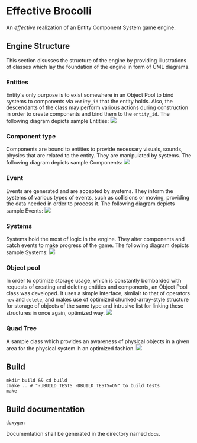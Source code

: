 # Effective Brocolli
An *effective* realization of an Entity Component System game engine.

## Engine Structure
This section disusses the structure of the engine by providing illustrations of classes which lay the foundation of the engine in form of UML diagrams.

### Entities
Entity's only purpose is to exist somewhere in an Object Pool to bind systems to components via `entity_id` that the entity holds. Also, the descendants of the class may perform various actions during construction in order to create components and bind them to the `entity_id`. The following diagram depicts sample Entities:
![](class_entity.png)

### Component type
Components are bound to entities to provide necessary visuals, sounds, physics that are related to the entity. They are manipulated by systems. The following diagram depicts sample Components:
![](class_component.png)

### Event
Events are generated and are accepted by systems. They inform the systems of various types of events, such as collisions or moving, providing the data needed in order to process it. The following diagram depicts sample Events:
![](class_event.png)

### Systems
Systems hold the most of logic in the engine. They alter components and catch events to make progress of the game. The following diagram depicts sample Systems:
![](class_system.png)

### Object pool
In order to optimize storage usage, which is constantly bombarded with requests of creating and deleting entities and components, an Object Pool class was developed. It uses a simple interface, similair to that of operators `new` and `delete`, and makes use of optimized chunked-array-style structure for storage of objects of the same type and intrusive list for linking these structures in once again, optimized way.
![](class_object_pool.png)

### Quad Tree
A sample class which provides an awareness of physical objects in a given area for the physical system ih an optimized fashion.
![](class_quad_tree.png)

## Build
```shell
mkdir build && cd build
cmake .. # "-UBUILD_TESTS -DBUILD_TESTS=ON" to build tests
make
```

## Build documentation
```shell
doxygen
```
Documentation shall be generated in the directory named `docs`.
